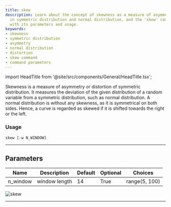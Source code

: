 ```yaml
---
title: skew
description: Learn about the concept of skewness as a measure of asymmetry, its relevance
  in symmetric distribution and normal distribution, and the 'skew' command along
  with its parameters and usage.
keywords:
- skewness
- symmetric distribution
- asymmetry
- normal distribution
- distortion
- skew command
- command parameters
---
```


import HeadTitle from '@site/src/components/General/HeadTitle.tsx';

<HeadTitle title="skew - Qa - Forex - Reference | OpenBB Terminal Docs" />

Skewness is a measure of asymmetry or distortion of symmetric distribution. It measures the deviation of the given distribution of a random variable from a symmetric distribution, such as normal distribution. A normal distribution is without any skewness, as it is symmetrical on both sides. Hence, a curve is regarded as skewed if it is shifted towards the right or the left.

### Usage

```python
skew [-w N_WINDOW]
```

---

## Parameters

| Name | Description | Default | Optional | Choices |
| ---- | ----------- | ------- | -------- | ------- |
| n_window | window length | 14 | True | range(5, 100) |

![skew](https://user-images.githubusercontent.com/46355364/154308298-7528be2a-05f5-44b8-a479-d4716b2a6c6e.png)

---
